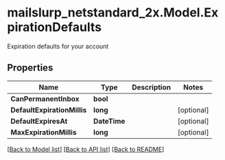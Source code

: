 # mailslurp_netstandard_2x.Model.ExpirationDefaults
Expiration defaults for your account

## Properties

Name | Type | Description | Notes
------------ | ------------- | ------------- | -------------
**CanPermanentInbox** | **bool** |  | 
**DefaultExpirationMillis** | **long** |  | [optional] 
**DefaultExpiresAt** | **DateTime** |  | [optional] 
**MaxExpirationMillis** | **long** |  | [optional] 

[[Back to Model list]](../README#documentation-for-models) [[Back to API list]](../README#documentation-for-api-endpoints) [[Back to README]](../README)

